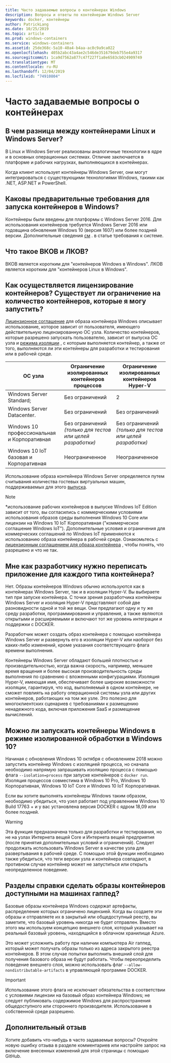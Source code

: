 ```yaml
---
title: Часто задаваемые вопросы о контейнерах Windows
description: Вопросы и ответы по контейнерам Windows Server
keywords: docker, контейнеры
author: PatrickLang
ms.date: 10/25/2019
ms.topic: article
ms.prod: windows-containers
ms.service: windows-containers
ms.assetid: 25de368c-5a10-40a4-b4aa-ac8c9a9ca022
ms.openlocfilehash: 405b2abc43a4ae2c546de351679deb755e4a9317
ms.sourcegitcommit: 1ca9d7562a877c47f227f1a8e6583cb024909749
ms.translationtype: MT
ms.contentlocale: ru-RU
ms.lasthandoff: 12/04/2019
ms.locfileid: "74910804"
---
```

# <a name="frequently-asked-questions-about-containers"></a>Часто задаваемые вопросы о контейнерах

## <a name="whats-the-difference-between-linux-and-windows-server-containers"></a>В чем разница между контейнерами Linux и Windows Server?

В Linux и Windows Server реализованы аналогичные технологии в ядре и в основных операционных системах. Отличие заключается в платформе и рабочих нагрузках, выполняющихся в контейнерах.  

Когда клиент использует контейнеры Windows Server, они могут интегрироваться с существующими технологиями Windows, такими как .NET, ASP.NET и PowerShell.

## <a name="what-are-the-prerequisites-for-running-containers-on-windows"></a>Каковы предварительные требования для запуска контейнеров в Windows?

Контейнеры были введены для платформы с Windows Server 2016. Для использования контейнеров требуется Windows Server 2016 или годовщина обновления Windows 10 (версия 1607) или более поздней версии. Дополнительные сведения [см](../deploy-containers/system-requirements.md) . в статье требования к системе.

## <a name="what-are-wcow-and-lcow"></a>Что такое ВКОВ и ЛКОВ?

ВКОВ является коротким для "контейнеров Windows в Windows". ЛКОВ является коротким для "контейнеров Linux в Windows".

## <a name="how-are-containers-licensed-is-there-a-limit-to-the-number-of-containers-i-can-run"></a>Как осуществляется лицензирование контейнеров? Существует ли ограничение на количество контейнеров, которые я могу запустить?

[Лицензионное соглашение](../images-eula.md) для образа контейнера Windows описывает использование, которое зависит от пользователя, имеющего действительную лицензированную ОС узла. Количество контейнеров, которые разрешено запускать пользователю, зависит от выпуска ОС узла и [режима изоляции](../manage-containers/hyperv-container.md) , с которым выполняется контейнер, а также от того, выполняются ли эти контейнеры для разработки и тестирования или в рабочей среде.

|ОС узла                                                         |Ограничение изолированных контейнеров процессов                   |Ограничение изолированных контейнеров Hyper-V                   |
|----------------------------------------------------------------|---------------------------------------------------|---------------------------------------------------|
|Windows Server Standard;                                         |Без ограничений                                          |2                                                  |
|Windows Server Datacenter.                                       |Без ограничений                                          |Без ограничений                                          |
|Windows 10 профессиональная и Корпоративная                                   |Без ограничений *(только для тестов или целей разработки)*|Без ограничений *(только для тестов или целей разработки)*|
|Windows 10 IoT базовая и Корпоративная                             |Неограниченное                                         |Неограниченное                                          |

Использование образа контейнера Windows Server определяется путем считывания количества гостевых виртуальных машин, поддерживаемых для этого [выпуска](/windows-server/get-started-19/editions-comparison-19.md). <br/>

>[!NOTE]
>\*использование рабочих контейнеров в выпуске Windows IoT Edition зависит от того, вы согласились с коммерческими условиями использования образов среды выполнения Windows 10 Core или лицензии на Windows 10 IoT Корпоративная ("коммерческое соглашение Windows IoT"). Дополнительные условия и ограничения для коммерческих соглашений по Windows IoT применяются к использованию образа контейнера в рабочей среде. Ознакомьтесь с [лицензионным соглашением для образа контейнера](../images-eula.md) , чтобы понять, что разрешено и что не так.

## <a name="as-a-developer-do-i-have-to-rewrite-my-app-for-each-type-of-container"></a>Мне как разработчику нужно переписать приложение для каждого типа контейнера?

Нет. Образы контейнеров Windows обычно используются как в контейнерах Windows Server, так и в изоляции Hyper-V. Вы выбираете тип при запуске контейнера. С точки зрения разработчика контейнеры Windows Server и изоляция Hyper-V представляют собой две разновидности одной и той же вещи. Они предлагают одну и ту же среду разработки, программирования и управления, а также являются открытыми и расширяемыми и включают тот же уровень интеграции и поддержки с DOCKER.

Разработчик может создать образ контейнера с помощью контейнера Windows Server и развернуть его в изоляции Hyper-V или наоборот без каких-либо изменений, кроме указания соответствующего флага времени выполнения.

Контейнеры Windows Server обладают большей плотностью и производительностью, когда важна скорость, например, меньшее время вращения и более высокая производительность среды выполнения по сравнению с вложенными конфигурациями. Изоляция Hyper-V, имеющая имя, обеспечивает более широкие возможности изоляции, гарантируя, что код, выполняемый в одном контейнере, не сможет повлиять на работу операционной системы узла или других контейнеров, работающих на том же узле. Это полезно для многоклиентских сценариев с требованиями к размещению ненадежного кода, включая приложения SaaS и размещение вычислений.

## <a name="can-i-run-windows-containers-in-process-isolated-mode-on-windows-10"></a>Можно ли запускать контейнеры Windows в режиме изолированной обработки в Windows 10?

Начиная с обновления Windows 10 октября с обновлением 2018 можно запустить контейнер Windows с изоляцией процесса, но сначала необходимо напрямую запрашивать изоляцию процесса с помощью флага `--isolation=process` при запуске контейнеров с `docker run`. Изоляция процессов совместима в Windows 10 Pro, Windows 10 Корпоративная, Windows 10 IoT Core и Windows 10 IoT Корпоративная.

Если вы хотите выполнять контейнеры Windows таким образом, необходимо убедиться, что узел работает под управлением Windows 10 Build 17763 + и у вас установлена версия DOCKER с ядром 18,09 или более поздней.

> [!WARNING]
> Эта функция предназначена только для разработки и тестирования, но не на узлах Интернета вещей Core и Интернета вещей предприятия (после принятия дополнительных условий и ограничений). Следует продолжать использовать Windows Server в качестве узла для развертывания в рабочей среде. С помощью этой функции необходимо также убедиться, что теги версии узла и контейнера совпадают, в противном случае контейнер может не запуститься или открыть неопределенное поведение.

## <a name="how-do-i-make-my-container-images-available-on-air-gapped-machines"></a>Разделы справки сделать образы контейнеров доступными на машинах гаппед?

Базовые образы контейнера Windows содержат артефакты, распределение которых ограничено лицензией. Когда вы создаете эти образы и отправляете их в закрытый или общедоступный реестр, вы заметите, что базовый уровень никогда не будет отправлен. Вместо этого мы используем концепцию внешнего слоя, который указывает на реальный базовый уровень, находящийся в облачном хранилище Azure.

Это может усложнить работу при наличии компьютера Air гаппед, который может получать образы только из адреса закрытого реестра контейнеров. В этом случае попытки выполнить внешний слой для получения базового образа не будут работать. Чтобы переопределить поведение внешнего слоя, можно использовать флаг `--allow-nondistributable-artifacts` в управляющей программе DOCKER.

> [!IMPORTANT]
> Использование этого флага не исключает обязательства в соответствии с условиями лицензии на базовый образ контейнера Windows; не следует публиковать содержимое Windows для распространения общедоступного или стороннего производителя. Использование в собственной среде разрешено.

## <a name="additional-feedback"></a>Дополнительный отзыв

Хотите добавить что-нибудь в часто задаваемые вопросы? Откройте новую ошибку отзыва в разделе комментариев или настройте запрос на включение внесенных изменений для этой страницы с помощью GitHub.
